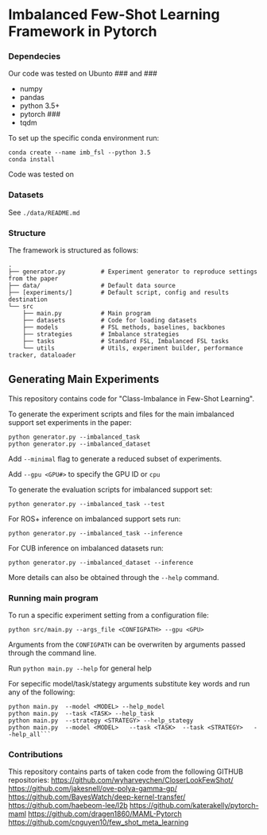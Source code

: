 # Imbalanced Few-Shot Learning Framework in Pytorch


### Dependecies


Our code was tested on Ubunto ### and ### 
* numpy
* pandas
* python 3.5+
* pytorch ###
* tqdm


To set up the specific conda environment run:
```
conda create --name imb_fsl --python 3.5
conda install 

```

Code was tested on 


### Datasets

See ```./data/README.md```

### Structure

The framework is structured as follows:

```
.
├── generator.py          # Experiment generator to reproduce settings from the paper
├── data/                 # Default data source
├── [experiments/]        # Default script, config and results destination
└── src
    ├── main.py           # Main program
    ├── datasets          # Code for loading datasets
    ├── models            # FSL methods, baselines, backbones
    ├── strategies        # Imbalance strategies
    ├── tasks             # Standard FSL, Imbalanced FSL tasks
    └── utils             # Utils, experiment builder, performance tracker, dataloader
```

## Generating Main Experiments

This repository contains code for "Class-Imbalance in Few-Shot Learning".

To generate the experiment scripts and files for the main imbalanced support set experiments in the paper:
```
python generator.py --imbalanced_task
python generator.py --imbalanced_dataset
```
Add `--minimal` flag to generate a reduced subset of experiments.

Add `--gpu <GPU#>` to specify the GPU ID or `cpu`

To generate the evaluation scripts for imbalanced support set:
```
python generator.py --imbalanced_task --test
```

For ROS\+ inference on imbalanced support sets run:
```
python generator.py --imbalanced_task --inference
```

For CUB inference on imbalanced datasets run:
```
python generator.py --imbalanced_dataset --inference
```

More details can also be obtained through the `--help` command.


### Running main program

To run a specific experiment setting from a configuration file:
```
python src/main.py --args_file <CONFIGPATH> --gpu <GPU>
```

Arguments from the `CONFIGPATH` can be overwriten by arguments passed through the command line.

Run ```python main.py --help``` for general help

For sepecific model/task/stategy arguments substitute key words and run any of the following:

```
python main.py  --model <MODEL> --help_model
python main.py  --task <TASK> --help_task
python main.py  --strategy <STRATEGY> --help_stategy
python main.py  --model <MODEL>   --task <TASK>  --task <STRATEGY>   --help_all```
```


### Contributions
This repository contains parts of taken code from the following GITHUB repositories:
https://github.com/wyharveychen/CloserLookFewShot/
https://github.com/jakesnell/ove-polya-gamma-gp/
https://github.com/BayesWatch/deep-kernel-transfer/
https://github.com/haebeom-lee/l2b 
https://github.com/katerakelly/pytorch-maml 
https://github.com/dragen1860/MAML-Pytorch
https://github.com/cnguyen10/few_shot_meta_learning
